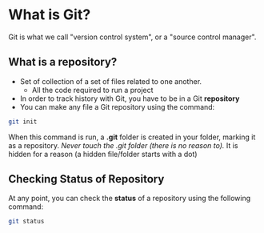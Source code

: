 # What is Git?

Git is what we call "version control system", or a "source control manager".

## What is a repository?

- Set of collection of a set of files related to one another.
  - All the code required to run a project
- In order to track history with Git, you have to be in a Git **repository**
- You can make any file a Git repository using the command:

```sh
git init
```

When this command is run, a **.git** folder is created in your folder, marking
it as a repository. _Never touch the .git folder (there is no reason to)._ It is
hidden for a reason (a hidden file/folder starts with a dot)

## Checking Status of Repository

At any point, you can check the **status** of a repository using the following command:

```sh
git status
```
